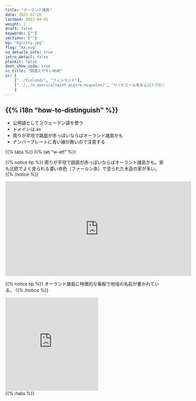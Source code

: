 ```yaml
---
title: "オーランド諸島"
date: 2023-02-26
lastmod: 2023-04-01
weight: 1
draft: false
keywords: [""]
sections: [""]
bg: "bg/city.jpg"
flag: "AX.svg"
no_detaile_info: true
jetro_detail: false
plonkit: false
dont_show_usda: true
sc_title: "間違えやすい地域"
sc: [
    ["../finland/", "フィンランド"],
    ["../../n_america/saint-pierre-miquelon/", "サンピエール島およびミクロン島"],
    ]
---
```


<div class="main-desciption country-description">
    <h2 class="section-title">{{% i18n "how-to-distinguish" %}}</h2>
    <ul class="rule-list">
        <li>公用語としてスウェーデン語を使う</li>
        <li>ドメインは<span class="quiz">.ax</span></li>
        <li>周りが平坦で路面が赤っぽいならば<span class="quiz">オーランド諸島</span>かも</li>
        <li>ナンバープレートに青い線が無いので注意する</li>
    </ul>
</div>

{{% tabs  %}}
{{% tab "w-etf" %}}

{{% notice tip %}}
周りが平坦で路面が赤っぽいならば<span class="quiz">オーランド諸島</span>かも。家も北欧でよく見られる<span class="quiz">濃い赤色（ファールン赤）</span>で塗られた木造の家が多い。
{{% /notice %}}

<div class="googlemap-if">
<iframe src="https://www.google.com/maps/embed?pb=!4v1683304964827!6m8!1m7!1sokFpcohpdGeZkJRKW_YHtw!2m2!1d60.27129339194121!2d20.0907481656607!3f79.11308737205576!4f-0.6450475577199626!5f1.575228518286084" width="590" height="300" style="border:0;" allowfullscreen="" loading="lazy" referrerpolicy="no-referrer-when-downgrade"></iframe>
</div>

{{% notice tip %}}
オーランド諸島に特徴的な看板で地域の名前が書かれている。
{{% /notice %}}
<div class="googlemap-if">
<iframe src="https://www.google.com/maps/embed?pb=!4v1683305150891!6m8!1m7!1snEvPM2ggzYQOdUPo94q5kg!2m2!1d60.36726077999457!2d19.91731989363016!3f337.6565221207833!4f-14.436875011049167!5f2.87188184285781" width="295" height="295" style="border:0;" allowfullscreen="" loading="lazy" referrerpolicy="no-referrer-when-downgrade"></iframe>
</div>
{{% /tabs %}}